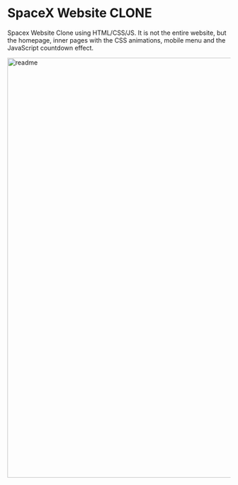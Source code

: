 # SpaceX Website CLONE
Spacex Website Clone using HTML/CSS/JS. It is not the entire website, but the homepage, inner pages with the CSS animations, mobile menu and the JavaScript countdown effect.

<img width="946" alt="readme" src="https://user-images.githubusercontent.com/82869091/186127369-43b6dd61-e9f4-4bf8-839c-04425de83356.png">
